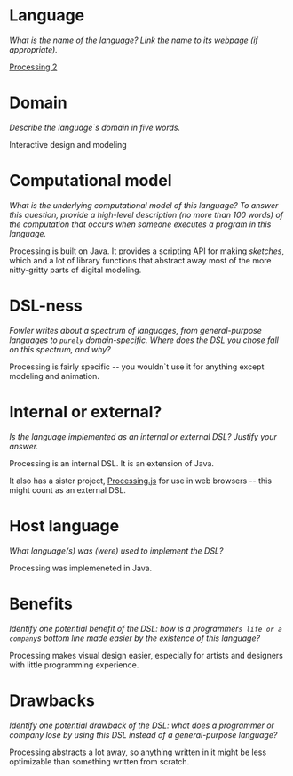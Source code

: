 # Language
_What is the name of the language? Link the name to its webpage
(if appropriate)._

[Processing 2](http://processing.org/)

# Domain
_Describe the language`s domain in five words._

Interactive design and modeling

# Computational model
_What is the underlying computational model of this language? To answer this
question, provide a high-level description (no more than 100 words) of the
computation that occurs when someone executes a program in this language._

Processing is built on Java.  It provides a scripting API for making _sketches_,
which and a lot of library functions that abstract away most of the more
nitty-gritty parts of digital modeling.

# DSL-ness
_Fowler writes about a spectrum of languages, from general-purpose languages to
`purely` domain-specific. Where does the DSL you chose fall on this spectrum,
and why?_

Processing is fairly specific -- you wouldn`t use it for anything except modeling
and animation.

# Internal or external?
_Is the language implemented as an internal or external DSL?
Justify your answer._

Processing is an internal DSL.  It is an extension of Java.

It also has a sister project, [Processing.js](http://processingjs.org/) for use
in web browsers -- this might count as an external DSL.

# Host language
_What language(s) was (were) used to implement the DSL?_

Processing was implemeneted in Java.

# Benefits
_Identify one potential benefit of the DSL: how is a programmer`s life or a
company`s bottom line made easier by the existence of this language?_

Processing makes visual design easier, especially for artists and designers with
little programming experience.

# Drawbacks
_Identify one potential drawback of the DSL: what does a programmer or company
lose by using this DSL instead of a general-purpose language?_

Processing abstracts a lot away, so anything written in it might be less
optimizable than something written from scratch.
